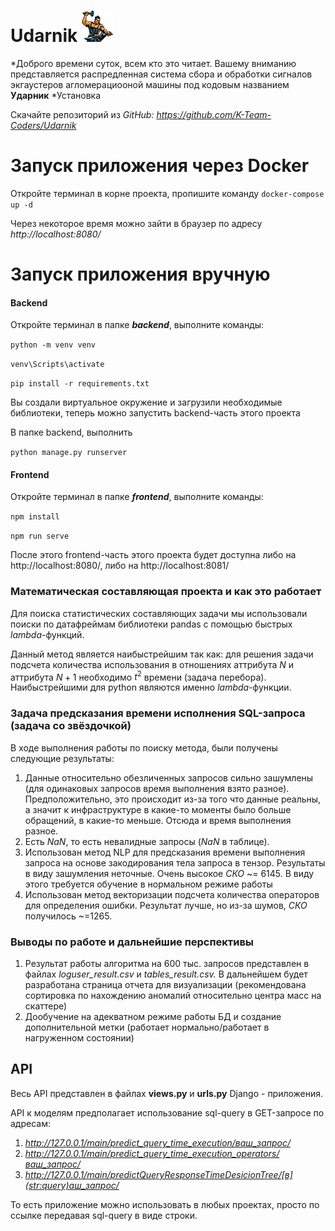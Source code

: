 # Udarnik ![Логотип проекта](/frontend/Udarnik.png)

*Доброго времени суток, всем кто это читает. Вашему вниманию представляется распредленная система сбора и обработки сигналов экгаустеров агломерациооной машины под кодовым названием  **Ударник**
*Установка

Скачайте репозиторий из
*GitHub: https://github.com/K-Team-Coders/Udarnik*

# Запуск приложения через Docker

Откройте терминал в корне проекта, пропишите команду `docker-compose up -d`

Через некоторое время можно зайти в браузер по адресу *http://localhost:8080/*

# Запуск приложения вручную

#### Backend

Откройте терминал в папке ***backend***, выполните команды:

`python -m venv venv`

`venv\Scripts\activate`

`pip install -r requirements.txt`

Вы создали виртуальное окружение и загрузили необходимые библиотеки, теперь можно запустить backend-часть этого проекта

В папке backend, выполнить

`python manage.py runserver`

#### Frontend

Откройте терминал в папке ***frontend***, выполните команды:

`npm install`

`npm run serve`

После этого frontend-часть этого проекта будет доступна либо на http://localhost:8080/, либо на http://localhost:8081/

### Математическая составляющая проекта и как это работает

Для поиска статистических составляющих задачи мы использовали поиски по датафреймам библиотеки pandas с помощью быстрых *lambda*-функций.

Данный метод является наибыстрейшим так как: для решения задачи подсчета количества использования в отношениях аттрибута $N$ и аттрибута $N+1$ необходимо $t^{2}$ времени (задача перебора). Наибыстрейшими для python являются именно *lambda*-функции.

### Задача предсказания времени исполнения SQL-запроса (задача со звёздочкой)

В ходе выполнения работы по поиску метода, были получены следующие результаты:

1) Данные относительно обезличенных запросов сильно зашумлены (для одинаковых запросов время выполнения взято разное). Предположительно, это происходит из-за того что данные реальны, а значит к инфраструктуре в какие-то моменты было больше обращений, в какие-то меньше. Отсюда и время выполнения разное.
2) Есть *NaN*, то есть невалидные запросы (*NaN* в таблице).
3) Использован метод NLP для предсказания времени выполнения запроса на основе закодирования тела запроса в тензор. Результаты в виду зашумления неточные. Очень высокое *СКО* ~= 6145. В виду этого требуется обучение в нормальном режиме работы
4) Использован метод векторизации подсчета количества операторов для определения ошибки. Результат лучше, но из-за шумов, *СКО* получилось ~=1265.

### Выводы по работе и дальнейшие перспективы

1) Результат работы алгоритма на 600 тыс. запросов представлен в файлах *loguser_result.csv* и *tables_result.csv.* В дальнейшем будет разработана страница отчета для визуализации (рекомендована сортировка по нахождению аномалий относительно центра масс на скаттере)
2) Дообучение на адекватном режиме работы БД и создание дополнительной метки (работает нормально/работает в нагруженном состоянии)

## API

Весь API представлен в файлах **views.py** и **urls.py** Django - приложения.

API к моделям предполагает использование sql-query в GET-запросе по адресам:

1) *http://127.0.0.1/main/predict_query_time_execution/ваш_запрос/*
2) *http://127.0.0.1/main/predict_query_time_execution_operators/ваш_запрос/*
3) *http://127.0.0.1/main/predictQueryResponseTimeDesicionTree/[в](str:query)аш_запрос/*

То есть приложение можно использовать в любых проектах, просто по ссылке передавая sql-query в виде строки.
